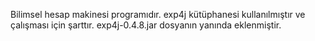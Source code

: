 Bilimsel hesap makinesi programıdır. exp4j kütüphanesi kullanılmıştır ve çalışması için şarttır. exp4j-0.4.8.jar dosyanın yanında eklenmiştir.
